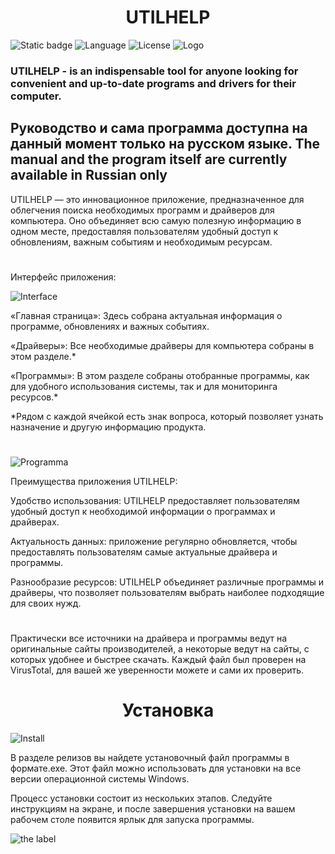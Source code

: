 <h1 align="center">
  UTILHELP

</h1>

![Static badge](https://img.shields.io/badge/UTILHELP-red?style=flat)
![Language](https://img.shields.io/badge/PHP-100%25-green?style=flat)
![License](https://img.shields.io/badge/License-GPL--3.0-orange)
![Logo](https://i.imgur.com/dXKbHMK.png)
### UTILHELP - is an indispensable tool for anyone looking for convenient and up-to-date programs and drivers for their computer.
## Руководство и сама программа доступна на данный момент только на русском языке.       The manual and the program itself are currently available in Russian only

UTILHELP — это инновационное приложение, предназначенное для облегчения поиска необходимых программ и драйверов для компьютера. Оно объединяет всю самую полезную информацию в одном месте, предоставляя пользователям удобный доступ к обновлениям, важным событиям и необходимым ресурсам.

#
Интерфейс приложения:

![Interface](https://i.imgur.com/rQWZ2fF.png)

«Главная страница»: Здесь собрана актуальная информация о программе, обновлениях и важных событиях.

«Драйверы»: Все необходимые драйверы для компьютера собраны в этом разделе.*

«Программы»: В этом разделе собраны отобранные программы, как для удобного использования системы, так и для мониторинга ресурсов.*

*Рядом с каждой ячейкой есть знак вопроса, который позволяет узнать назначение и другую информацию продукта.

#

![Programma](https://i.imgur.com/QGDVZsq.png)

Преимущества приложения UTILHELP: 

Удобство использования: UTILHELP предоставляет пользователям удобный доступ к необходимой информации о программах и драйверах.

Актуальность данных: приложение регулярно обновляется, чтобы предоставлять пользователям самые актуальные драйвера и программы.

Разнообразие ресурсов: UTILHELP объединяет различные программы и драйверы, что позволяет пользователям выбрать наиболее подходящие для своих нужд.

#

Практически все источники на драйвера и программы ведут на оригинальные сайты производителей, а некоторые ведут на сайты, с которых удобнее и быстрее скачать. Каждый файл был проверен на VirusTotal, для вашей же уверенности можете и сами их проверить.

<h1 align="center">
  Установка

</h1>

![Install](https://i.imgur.com/XCWwWUt.png)

В разделе релизов вы найдете установочный файл программы в формате.exe. Этот файл можно использовать для установки на все версии операционной системы Windows. 

Процесс установки состоит из нескольких этапов. Следуйте инструкциям на экране, и после завершения установки на вашем рабочем столе появится ярлык для запуска программы.

![the label](https://i.imgur.com/euukG2J.png)
